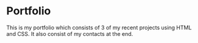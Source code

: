 # Portfolio 
This is my portfolio which consists of 3 of my recent projects using HTML and CSS.
It also consist of my contacts at the end.
